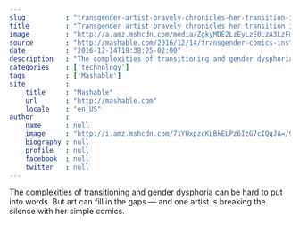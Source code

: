 ```yaml
---
slug          : "transgender-artist-bravely-chronicles-her-transition-in-simple-comics"
title         : "Transgender artist bravely chronicles her transition in simple comics"
image         : "http://a.amz.mshcdn.com/media/ZgkyMDE2LzEyLzE0LzA3LzFmMDM2ZjY4M2RhNDQ5ZmU5OGM4ZDc5ZjQ0ZjAwZDI1LjQ3ZjIxLmpwZwpwCXRodW1iCTEyMDB4NjMwCmUJanBn/2e473de5/65b/1f036f68-3da4-49fe-98c8-d79f44f00d25.jpg"
source        : "http://mashable.com/2016/12/14/transgender-comics-instagram/"
date          : "2016-12-14T19:38:25-02:00"
description   : "The complexities of transitioning and gender dysphoria can be hard to put into words. But art can fill in the gaps — and one artist is breaking the silence with her simple comics."
categories    : ['technology']
tags          : ['Mashable']
site          :
    title     : "Mashable"
    url       : "http://mashable.com"
    locale    : "en_US"
author        :
    name      : null
    image     : "http://i.amz.mshcdn.com/71YUxpzcKLBkELPz6IzG7cIQgJA=/90x90/2016%2F06%2F29%2F8f%2Fhttpsd2mhye01h4nj2n.cloudfront.netmediaZgkyMDE1LzA3.bc690.jpg"
    biography : null
    profile   : null
    facebook  : null
    twitter   : null
---
```


The complexities of transitioning and gender dysphoria can be hard to put into words. But art can fill in the gaps — and one artist is breaking the silence with her simple comics.

